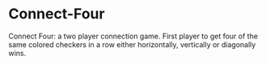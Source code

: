 # Connect-Four
Connect Four: a two player connection game. First player to get four of the same colored checkers in a row either horizontally, vertically or diagonally wins.

